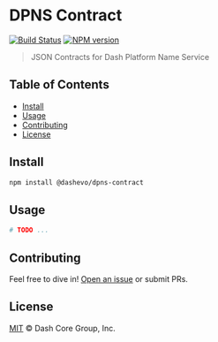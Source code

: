 # DPNS Contract

[![Build Status](https://github.com/dashevo/dpns-contract/actions/workflows/test_and_release.yml/badge.svg)](https://github.com/dashevo/dpns-contract/actions/workflows/test_and_release.yml)
[![NPM version](https://img.shields.io/npm/v/@dashevo/dpns-contract.svg?style=flat-square)](https://npmjs.org/package/@dashevo/dpns-contract)

> JSON Contracts for Dash Platform Name Service

## Table of Contents

- [Install](#install)
- [Usage](#usage)
- [Contributing](#contributing)
- [License](#license)

## Install

```sh
npm install @dashevo/dpns-contract
```

## Usage

```sh
# TODO ...
```

## Contributing

Feel free to dive in! [Open an issue](https://github.com/dashevo/dpns-contract/issues/new) or submit PRs.

## License

[MIT](LICENSE) &copy; Dash Core Group, Inc.
